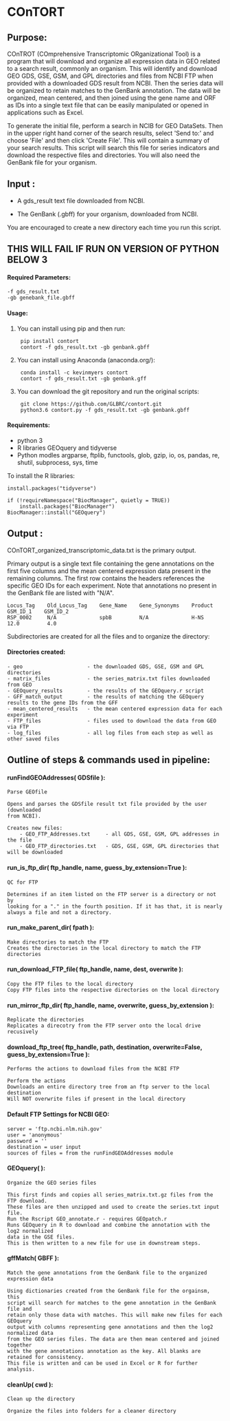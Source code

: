 
# **COnTORT** 

## Purpose:

COnTROT (COmprehensive Transcriptomic ORganizational Tool) is a program that
will download and organize all expression data in GEO related to a search result,
commonly an organism. This will identify and download GEO GDS, GSE, GSM, and GPL
directories and files from NCBI FTP when provided with a downloaded GDS result
from NCBI. Then the series data will be organized to retain matches to the GenBank
annotation. The data will be organized, mean centered, and then
joined using the gene name and ORF as IDs into a single text file that can be
easily manipulated or opened in applications such as Excel.

To generate the initial file, perform a search in NCIB for GEO DataSets. Then in the
upper right hand corner of the search results, select 'Send to:' and choose
'File' and then click 'Create File'. This will contain a summary of your search
results. This script will search this file for series indicators and download
the respective files and directories. You will also need the GenBank file for your organism.

## Input : 

 - A gds_result text file downloaded from NCBI.

 - The GenBank (.gbff) for your organism, downloaded from NCBI.
             
You are encouraged to create a new directory each time you run this script.
## **THIS WILL FAIL IF RUN ON VERSION OF PYTHON BELOW 3**

#### Required Parameters:
	
	-f gds_result.txt
	-gb genebank_file.gbff

#### Usage:

1. You can install using pip and then run:

        pip install contort
        contort -f gds_result.txt -gb genbank.gbff

2. You can install using Anaconda (anaconda.org/):
       
        conda install -c kevinmyers contort
        contort -f gds_result.txt -gb genbank.gff

3. You can download the git repository and run the original scripts:

        git clone https://github.com/GLBRC/contort.git
        python3.6 contort.py -f gds_result.txt -gb genbank.gbff

#### Requirements:

 - python 3
 - R libraries GEOquery and tidyverse
 - Python modles argparse, ftplib, functools, glob, gzip, io, os, pandas, re, shutil, subprocess, sys, time

To install the R libraries:

    install.packages("tidyverse")

    if (!requireNamespace("BiocManager", quietly = TRUE))
        install.packages("BiocManager")
    BiocManager::install("GEOquery")

## Output : 

COnTORT_organized_transcriptomic_data.txt is the primary output.

Primary output is a single text file containing the gene annotations on the first five columns
    and the mean centered expression data present in the remaining columns. The first row
    contains the headers references the specific GEO IDs for each experiment. 
    Note that annotations no present in the GenBank file are listed with "N/A".
    
    Locus_Tag    Old_Locus_Tag    Gene_Name    Gene_Synonyms    Product    GSM_ID_1    GSM_ID_2
    RSP_0002     N/A              spbB         N/A              H-NS       12.0         4.0
    
Subdirectories are created for all the files and to organize the directory:
        
#### Directories created:
	- geo                     - the downloaded GDS, GSE, GSM and GPL directories
	- matrix_files            - the series_matrix.txt files downloaded from GEO
	- GEOquery_results        - the results of the GEOquery.r script
	- GFF_match_output        - the results of matching the GEOquery results to the gene IDs from the GFF
	- mean_centered_results   - the mean centered expression data for each experiment
	- FTP_files               - files used to download the data from GEO via FTP
	- log_files               - all log files from each step as well as other saved files

## Outline of steps & commands used in pipeline:

#### runFindGEOAddresses( GDSfile ):

	Parse GEOfile
    
    Opens and parses the GDSfile result txt file provided by the user (downloaded
    from NCBI).
    
    Creates new files:
        - GEO_FTP_Addresses.txt     - all GDS, GSE, GSM, GPL addresses in the file
        - GEO_FTP_directories.txt   - GDS, GSE, GSM, GPL directories that will be downloaded


#### run_is_ftp_dir( ftp_handle, name, guess_by_extension=True ):

    QC for FTP
    
    Determines if an item listed on the FTP server is a directory or not by 
    looking for a "." in the fourth position. If it has that, it is nearly 
    always a file and not a directory.

#### run_make_parent_dir( fpath ):

    Make directories to match the FTP
    Creates the directories in the local directory to match the FTP directories

#### run_download_FTP_file( ftp_handle, name, dest, overwrite ):

    Copy the FTP files to the local directory
    Copy FTP files into the respective directories on the local directory

#### run_mirror_ftp_dir( ftp_handle, name, overwrite, guess_by_extension ):

    Replicate the directories
    Replicates a direcotry from the FTP server onto the local drive recusively

#### download_ftp_tree( ftp_handle, path, destination, overwrite=False, guess_by_extension=True ):

    Performs the actions to download files from the NCBI FTP
    
    Perform the actions
    Downloads an entire directory tree from an ftp server to the local destination
    Will NOT overwrite files if present in the local directory

#### Default FTP Settings for NCBI GEO:

	server = 'ftp.ncbi.nlm.nih.gov'
	user = 'anonymous'
	password = ''
	destination = user input
	sources of files = from the runFindGEOAddresses module

#### GEOquery( ):

	Organize the GEO series files
    
    This first finds and copies all series_matrix.txt.gz files from the FTP download.
    These files are then unzipped and used to create the series.txt input file.
    Run the Rscript GEO_annotate.r - requires GEOpatch.r
    Runs GEOquery in R to download and combine the annotation with the log2 normalized
    data in the GSE files.
    This is then written to a new file for use in downstream steps.

#### gffMatch( GBFF ):

    Match the gene annotations from the GenBank file to the organized expression data
    
    Using dictionaries created from the GenBank file for the orgainsm, this
    script will search for matches to the gene annotation in the GenBank file and
    retain only those data with matches. This will make new files for each GEOquery
    output with columns representing gene annotations and then the log2 normalized data
    from the GEO series files. The data are then mean centered and joined together
    with the gene annotations annotation as the key. All blanks are retained for consistency.
    This file is written and can be used in Excel or R for further analysis.

#### cleanUp( cwd ):

    Clean up the directory
    
    Organize the files into folders for a cleaner directory
